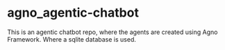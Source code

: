 # agno_agentic-chatbot
This is an agentic chatbot repo, where the agents are created using Agno Framework.
Where a sqlite database is used.
